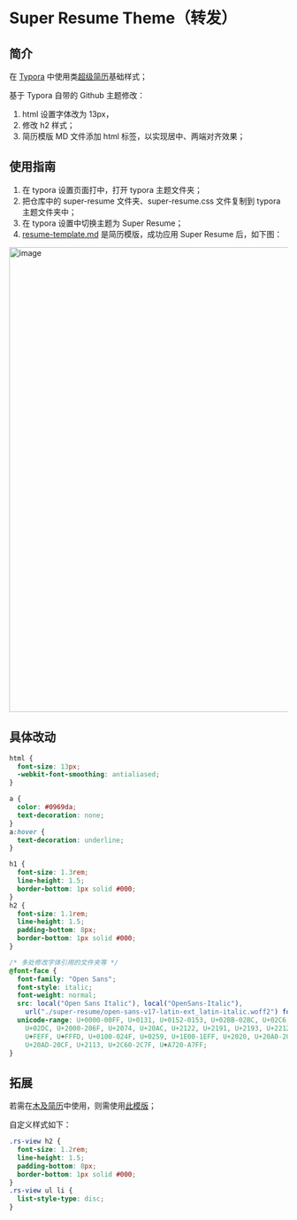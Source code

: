 # Super Resume Theme（转发）

## 简介

在 [Typora](https://typora.io/ƒ) 中使用类[超级简历](https://www.wondercv.com/)基础样式；

基于 Typora 自带的 Github 主题修改：

1. html 设置字体改为 13px，
2. 修改 h2 样式；
3. 简历模版 MD 文件添加 html 标签，以实现居中、两端对齐效果；

## 使用指南

1. 在 typora 设置页面打中，打开 typora 主题文件夹；
2. 把仓库中的 super-resume 文件夹、super-resume.css 文件复制到 typora 主题文件夹中；
3. 在 typora 设置中切换主题为 Super Resume；
4. [resume-template.md](https://github.com/engvuchen/super-resume-typora-tpl/blob/main/resume-template%20copy.md) 是简历模版，成功应用 Super Resume 后，如下图：

<img width="840" alt="image" src="https://user-images.githubusercontent.com/31369318/226601247-8833bef1-abe2-40a6-8b5c-b8d61900bd51.png">

## 具体改动

```css
html {
  font-size: 13px;
  -webkit-font-smoothing: antialiased;
}

a {
  color: #0969da;
  text-decoration: none;
}
a:hover {
  text-decoration: underline;
}

h1 {
  font-size: 1.3rem;
  line-height: 1.5;
  border-bottom: 1px solid #000;
}
h2 {
  font-size: 1.1rem;
  line-height: 1.5;
  padding-bottom: 8px;
  border-bottom: 1px solid #000;
}

/* 多处修改字体引用的文件夹等 */
@font-face {
  font-family: "Open Sans";
  font-style: italic;
  font-weight: normal;
  src: local("Open Sans Italic"), local("OpenSans-Italic"),
    url("./super-resume/open-sans-v17-latin-ext_latin-italic.woff2") format("woff2");
  unicode-range: U+0000-00FF, U+0131, U+0152-0153, U+02BB-02BC, U+02C6, U+02DA,
    U+02DC, U+2000-206F, U+2074, U+20AC, U+2122, U+2191, U+2193, U+2212, U+2215,
    U+FEFF, U+FFFD, U+0100-024F, U+0259, U+1E00-1EFF, U+2020, U+20A0-20AB,
    U+20AD-20CF, U+2113, U+2C60-2C7F, U+A720-A7FF;
}
```

## 拓展

若需在[木及简历](https://www.mujicv.com/)中使用，则需使用[此模版](https://github.com/engvuchen/super-resume-typora-tpl/blob/main/resume-template-muji.md)；

自定义样式如下：

```css
.rs-view h2 {
  font-size: 1.2rem;
  line-height: 1.5;
  padding-bottom: 8px;
  border-bottom: 1px solid #000;
}
.rs-view ul li {
  list-style-type: disc;
}
```
